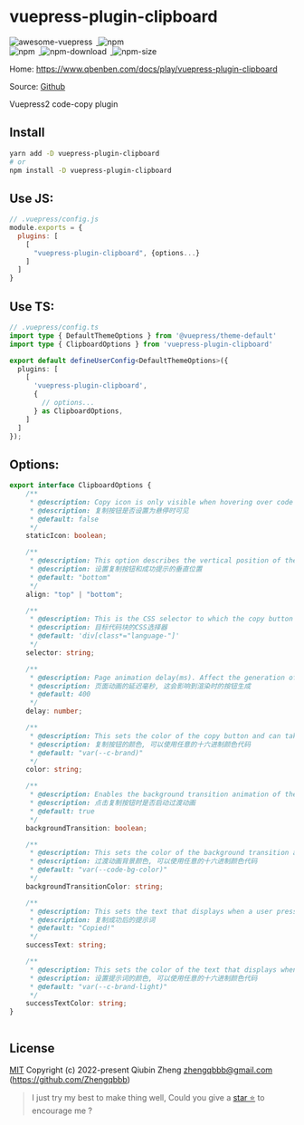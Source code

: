 # vuepress-plugin-clipboard

<p>
<a href="https://github.com/vuepress/awesome-vuepress/blob/main/v2.md#community-plugins">
<img style="display: inline-block;margin-right: 0.4rem;" alt="awesome-vuepress" src="https://cdn.jsdelivr.net/gh/sindresorhus/awesome@d7305f38d29fed78fa85652e3a63e154dd8e8829/media/badge.svg"/>
<a href="https://github.com/Zhengqbbb/zhengqbbb.github.io/tree/main/packages/clipboard">
<img style="display: inline-block;margin-right: 0.4rem;" alt="npm" src="https://img.shields.io/github/stars/zhengqbbb/zhengqbbb.github.io?style=social"/>
</a>
<br>
<a href="https://www.npmjs.com/package/vuepress-plugin-clipboard">
<img style="display: inline-block;margin-right: 0.4rem;" alt="npm" src="https://img.shields.io/npm/v/vuepress-plugin-clipboard?style=flat-square&logo=npm"/>
<img style="display: inline-block;margin-right: 0.4rem;" alt="npm-download" src="https://img.shields.io/npm/dm/vuepress-plugin-clipboard.svg?style=flat-square&logo=npm"/>
<img style="display: inline-block;margin-right: 0.4rem;" alt="npm-size" src="https://img.shields.io/bundlephobia/min/vuepress-plugin-clipboard?style=flat-square&logo=npm"/>
</a>
</p>

Home: https://www.qbenben.com/docs/play/vuepress-plugin-clipboard

Source: [Github](https://github.com/Zhengqbbb/zhengqbbb.github.io/tree/main/packages/clipboard)

Vuepress2 code-copy plugin

## Install

```bash
yarn add -D vuepress-plugin-clipboard
# or
npm install -D vuepress-plugin-clipboard
```

## Use JS:

```js
// .vuepress/config.js
module.exports = {
  plugins: [
    [
      "vuepress-plugin-clipboard", {options...}
    ]
  ]
}
```

## Use TS:
```ts
// .vuepress/config.ts
import type { DefaultThemeOptions } from '@vuepress/theme-default'
import type { ClipboardOptions } from 'vuepress-plugin-clipboard'

export default defineUserConfig<DefaultThemeOptions>({
  plugins: [
    [
      'vuepress-plugin-clipboard',
      {
        // options...
      } as ClipboardOptions,
    ]
  ]
});
```

## Options:
```ts
export interface ClipboardOptions {
    /**
     * @description: Copy icon is only visible when hovering over code block or is always visible.
     * @description: 复制按钮是否设置为悬停时可见
     * @default: false
     */
    staticIcon: boolean;

    /**
     * @description: This option describes the vertical position of the copy button component as well as the `successText`
     * @description: 设置复制按钮和成功提示的垂直位置
     * @default: "bottom"
     */
    align: "top" | "bottom";

    /**
     * @description: This is the CSS selector to which the copy button component will be attached.
     * @description: 目标代码块的CSS选择器
     * @default: 'div[class*="language-"]'
     */
    selector: string;

    /**
     * @description: Page animation delay(ms). Affect the generation of buttons when rendering
     * @description: 页面动画的延迟毫秒, 这会影响到渲染时的按钮生成
     * @default: 400
     */
    delay: number;

    /**
     * @description: This sets the color of the copy button and can take any hex code.
     * @description: 复制按钮的颜色, 可以使用任意的十六进制颜色代码
     * @default: "var(--c-brand)"
     */
    color: string;

    /**
     * @description: Enables the background transition animation of the attached code block when a user presses the copy button.
     * @description: 点击复制按钮时是否启动过渡动画
     * @default: true
     */
    backgroundTransition: boolean;

    /**
     * @description: This sets the color of the background transition animation and can take any hex code.
     * @description: 过渡动画背景颜色, 可以使用任意的十六进制颜色代码
     * @default: "var(--code-bg-color)"
     */
    backgroundTransitionColor: string;

    /**
     * @description: This sets the text that displays when a user presses the copy button.
     * @description: 复制成功后的提示词
     * @default: "Copied!"
     */
    successText: string;

    /**
     * @description: This sets the color of the text that displays when a user presses the copy button and can take any hex code.
     * @description: 设置提示词的颜色, 可以使用任意的十六进制颜色代码
     * @default: "var(--c-brand-light)"
     */
    successTextColor: string;
}



```
## License

[MIT](https://github.com/Zhengqbbb/zhengqbbb.github.io/blob/main/packages/clipboard/LICENSE)
Copyright (c) 2022-present Qiubin Zheng <zhengqbbb@gmail.com> (https://github.com/Zhengqbbb)

> I just try my best to make thing well, Could you give a [star ⭐](https://github.com/Zhengqbbb/zhengqbbb.github.io) to encourage me ?

